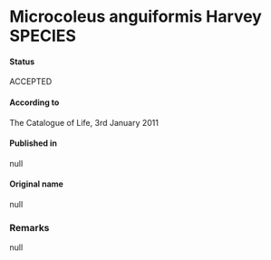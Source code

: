 Microcoleus anguiformis Harvey SPECIES
=======

#### Status
ACCEPTED

#### According to
The Catalogue of Life, 3rd January 2011

#### Published in
null

#### Original name
null

### Remarks
null